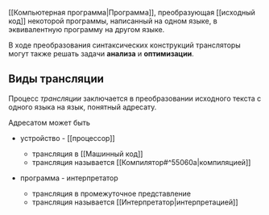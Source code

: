 [[Компьютерная программа|Программа]], преобразующая [[исходный код]] некоторой программы, написанный на одном языке, в эквивалентную программу на другом языке. 

В ходе преобразования синтаксических конструкций трансляторы могут также решать задачи **анализа** и **оптимизации**.

## Виды трансляции

Процесс *трансляции* заключается в преобразовании исходного текста с одного языка на язык, понятный адресату.

Адресатом может быть

- устройство - [[процессор]]
	
	- трансляция в [[Машинный код]]
	- трансляция называется [[Компилятор#^55060a|компиляцией]]
	
- программа - интерпретатор
	
	- трансляция в промежуточное представление
	- трансляция называется [[Интерпретатор|интерпретацией]]
	


